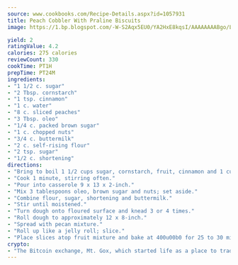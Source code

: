 ```yaml
---
source: www.cookbooks.com/Recipe-Details.aspx?id=1057931
title: Peach Cobbler With Praline Biscuits
image: https://1.bp.blogspot.com/-W-S2Aqx5EU0/YA2HxE8kqsI/AAAAAAAABgo/LNxJ2X_rvYgPNsplYMgQNjuwxaZ0e3pQQCLcBGAsYHQ/s320/17.png

yield: 2
ratingValue: 4.2
calories: 275 calories
reviewCount: 330
cookTime: PT1H
prepTime: PT24M
ingredients:
- "1 1/2 c. sugar"
- "2 Tbsp. cornstarch"
- "1 tsp. cinnamon"
- "1 c. water"
- "8 c. sliced peaches"
- "3 Tbsp. oleo"
- "1/4 c. packed brown sugar"
- "1 c. chopped nuts"
- "3/4 c. buttermilk"
- "2 c. self-rising flour"
- "2 tsp. sugar"
- "1/2 c. shortening"
directions:
- "Bring to boil 1 1/2 cups sugar, cornstarch, fruit, cinnamon and 1 cup water."
- "Cook 1 minute, stirring often."
- "Pour into casserole 9 x 13 x 2-inch."
- "Mix 3 tablespoons oleo, brown sugar and nuts; set aside."
- "Combine flour, sugar, shortening and buttermilk."
- "Stir until moistened."
- "Turn dough onto floured surface and knead 3 or 4 times."
- "Roll dough to approximately 12 x 8-inch."
- "Spread with pecan mixture."
- "Roll up like a jelly roll; slice."
- "Place slices atop fruit mixture and bake at 400u00b0 for 25 to 30 minutes."
crypto:
- "The Bitcoin exchange, Mt. Gox, which started life as a place to trade cards from a fantasy game, was hacked."
---
```

